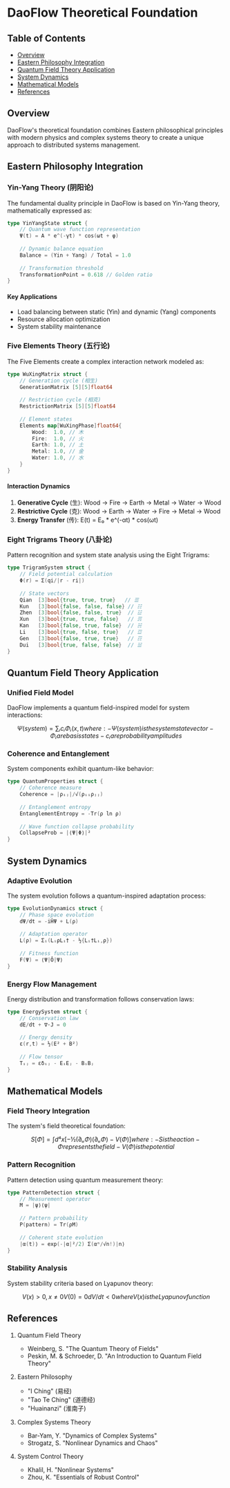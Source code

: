 
# DaoFlow Theoretical Foundation

## Table of Contents
- [Overview](#overview)
- [Eastern Philosophy Integration](#eastern-philosophy-integration)
- [Quantum Field Theory Application](#quantum-field-theory-application)
- [System Dynamics](#system-dynamics)
- [Mathematical Models](#mathematical-models)
- [References](#references)

## Overview

DaoFlow's theoretical foundation combines Eastern philosophical principles with modern physics and complex systems theory to create a unique approach to distributed systems management.

## Eastern Philosophy Integration

### Yin-Yang Theory (阴阳论)

The fundamental duality principle in DaoFlow is based on Yin-Yang theory, mathematically expressed as:

```go
type YinYangState struct {
    // Quantum wave function representation
    Ψ(t) = A * e^(-γt) * cos(ωt + φ)
    
    // Dynamic balance equation
    Balance = (Yin + Yang) / Total = 1.0
    
    // Transformation threshold
    TransformationPoint = 0.618 // Golden ratio
}
```

#### Key Applications
- Load balancing between static (Yin) and dynamic (Yang) components
- Resource allocation optimization
- System stability maintenance

### Five Elements Theory (五行论)

The Five Elements create a complex interaction network modeled as:

```go
type WuXingMatrix struct {
    // Generation cycle (相生)
    GenerationMatrix [5][5]float64
    
    // Restriction cycle (相克)
    RestrictionMatrix [5][5]float64
    
    // Element states
    Elements map[WuXingPhase]float64{
        Wood:  1.0, // 木
        Fire:  1.0, // 火
        Earth: 1.0, // 土
        Metal: 1.0, // 金
        Water: 1.0, // 水
    }
}
```

#### Interaction Dynamics
1. **Generative Cycle** (生): Wood → Fire → Earth → Metal → Water → Wood
2. **Restrictive Cycle** (克): Wood → Earth → Water → Fire → Metal → Wood
3. **Energy Transfer** (传): E(t) = E₀ * e^(-αt) * cos(ωt)

### Eight Trigrams Theory (八卦论)

Pattern recognition and system state analysis using the Eight Trigrams:

```go
type TrigramSystem struct {
    // Field potential calculation
    Φ(r) = Σ(qi/|r - ri|)
    
    // State vectors
    Qian  [3]bool{true, true, true}   // ☰
    Kun   [3]bool{false, false, false} // ☷
    Zhen  [3]bool{false, false, true}  // ☳
    Xun   [3]bool{true, true, false}   // ☴
    Kan   [3]bool{false, true, false}  // ☵
    Li    [3]bool{true, false, true}   // ☲
    Gen   [3]bool{false, true, true}   // ☶
    Dui   [3]bool{true, false, false}  // ☱
}
```

## Quantum Field Theory Application

### Unified Field Model

DaoFlow implements a quantum field-inspired model for system interactions:

```math
Ψ(system) = ∑ᵢ cᵢΦᵢ(x,t)

where:
- Ψ(system) is the system state vector
- Φᵢ are basis states
- cᵢ are probability amplitudes
```

### Coherence and Entanglement

System components exhibit quantum-like behavior:

```go
type QuantumProperties struct {
    // Coherence measure
    Coherence = |ρᵢⱼ|/√(ρᵢᵢρⱼⱼ)
    
    // Entanglement entropy
    EntanglementEntropy = -Tr(ρ ln ρ)
    
    // Wave function collapse probability
    CollapseProb = |⟨Ψ|Φ⟩|²
}
```

## System Dynamics

### Adaptive Evolution

The system evolution follows a quantum-inspired adaptation process:

```go
type EvolutionDynamics struct {
    // Phase space evolution
    dΨ/dt = -iĤΨ + L(ρ)
    
    // Adaptation operator
    L(ρ) = Σᵢ(LᵢρLᵢ† - ½{Lᵢ†Lᵢ,ρ})
    
    // Fitness function
    F(Ψ) = ⟨Ψ|Ô|Ψ⟩
}
```

### Energy Flow Management

Energy distribution and transformation follows conservation laws:

```go
type EnergySystem struct {
    // Conservation law
    dE/dt + ∇·J = 0
    
    // Energy density
    ε(r,t) = ½(E² + B²)
    
    // Flow tensor
    Tᵢⱼ = εδᵢⱼ - EᵢEⱼ - BᵢBⱼ
}
```

## Mathematical Models

### Field Theory Integration

The system's field theoretical foundation:

```math
S[Φ] = ∫d⁴x [-½(∂ᵤΦ)(∂ᵤΦ) - V(Φ)]

where:
- S is the action
- Φ represents the field
- V(Φ) is the potential
```

### Pattern Recognition

Pattern detection using quantum measurement theory:

```go
type PatternDetection struct {
    // Measurement operator
    M = |ψ⟩⟨ψ|
    
    // Pattern probability
    P(pattern) = Tr(ρM)
    
    // Coherent state evolution
    |α(t)⟩ = exp(-|α|²/2) Σ(αⁿ/√n!)|n⟩
}
```

### Stability Analysis

System stability criteria based on Lyapunov theory:

```math
V(x) > 0, x ≠ 0
V(0) = 0
dV/dt < 0

where V(x) is the Lyapunov function
```

## References

1. Quantum Field Theory
   - Weinberg, S. "The Quantum Theory of Fields"
   - Peskin, M. & Schroeder, D. "An Introduction to Quantum Field Theory"

2. Eastern Philosophy
   - "I Ching" (易经)
   - "Tao Te Ching" (道德经)
   - "Huainanzi" (淮南子)

3. Complex Systems Theory
   - Bar-Yam, Y. "Dynamics of Complex Systems"
   - Strogatz, S. "Nonlinear Dynamics and Chaos"

4. System Control Theory
   - Khalil, H. "Nonlinear Systems"
   - Zhou, K. "Essentials of Robust Control"
